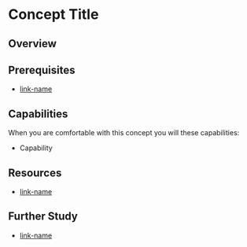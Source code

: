 # Concept Title

## Overview

## Prerequisites 

* [link-name](link.com)

## Capabilities

When you are comfortable with this concept you will these capabilities:

* Capability

## Resources

* [link-name](link.com)

## Further Study

* [link-name](link.com)


